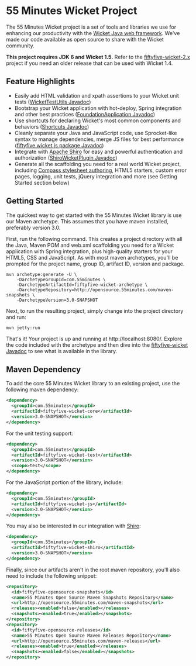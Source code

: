 # 55 Minutes Wicket Project

The 55 Minutes Wicket project is a set of tools and libraries we use for enhancing our productivity with the [Wicket Java web framework](http://wicket.apache.org/). We've made our code available as open source to share with the Wicket community.

**This project requires JDK 6 and Wicket 1.5.** Refer to the [fiftyfive-wicket-2.x](https://github.com/55minutes/fiftyfive-wicket-2.x) project if you need an older release that can be used with Wicket 1.4.

## Feature Highlights

* Easily add HTML validation and xpath assertions to your Wicket unit tests ([WicketTestUtils Javadoc](http://opensource.55minutes.com/apidocs/fiftyfive-wicket-all/3.0-SNAPSHOT/index.html?fiftyfive/wicket/test/WicketTestUtils.html))
* Bootstrap your Wicket application with hot-deploy, Spring integration and other best practices ([FoundationApplication Javadoc](http://opensource.55minutes.com/apidocs/fiftyfive-wicket-all/3.0-SNAPSHOT/index.html?fiftyfive/wicket/FoundationApplication.html))
* Use shortcuts for declaring Wicket's most common components and behaviors ([Shortcuts Javadoc](http://opensource.55minutes.com/apidocs/fiftyfive-wicket-all/3.0-SNAPSHOT/index.html?fiftyfive/wicket/util/Shortcuts.html))
* Cleanly separate your Java and JavaScript code, use Sprocket-like syntax to manage dependencies, merge JS files for best performance ([fiftyfive.wicket.js package Javadoc](http://opensource.55minutes.com/apidocs/fiftyfive-wicket-all/3.0-SNAPSHOT/index.html?fiftyfive/wicket/js/package-summary.html))
* Integrate with [Apache Shiro](http://shiro.apache.org) for easy and powerful authentication and authorization ([ShiroWicketPlugin Javadoc](http://opensource.55minutes.com/apidocs/fiftyfive-wicket-all/3.0-SNAPSHOT/index.html?fiftyfive/wicket/shiro/ShiroWicketPlugin.html))
* Generate all the scaffolding you need for a real world Wicket project, including [Compass stylesheet authoring](http://compass-style.org/), HTML5 starters, custom error pages, logging, unit tests, jQuery integration and more (see Getting Started section below)

## Getting Started

The quickest way to get started with the 55 Minutes Wicket library is use our Maven archetype. This assumes that you have maven installed, preferably version 3.0.

First, run the following command. This creates a project directory with all the Java, Maven POM and web.xml scaffolding you need for a Wicket application with Spring integration, plus high-quality starters for your HTML5, CSS and JavaScript. As with most maven archetypes, you'll be prompted for the project name, group ID, artifact ID, version and package.

    mvn archetype:generate -U \
        -DarchetypeGroupId=com.55minutes \
        -DarchetypeArtifactId=fiftyfive-wicket-archetype \
        -DarchetypeRepository=http://opensource.55minutes.com/maven-snapshots \
        -DarchetypeVersion=3.0-SNAPSHOT

Next, to run the resulting project, simply change into the project directory and run:

    mvn jetty:run

That's it! Your project is up and running at http://localhost:8080/. Explore the code included with the archetype and then dive into the [fiftyfive-wicket Javadoc](http://opensource.55minutes.com/apidocs/fiftyfive-wicket-all/3.0-SNAPSHOT/) to see what is available in the library.

## Maven Dependency

To add the core 55 Minutes Wicket library to an existing project, use the following maven dependency:

```xml
<dependency>
  <groupId>com.55minutes</groupId>
  <artifactId>fiftyfive-wicket-core</artifactId>
  <version>3.0-SNAPSHOT</version>
</dependency>
```

For the unit testing support:

```xml
<dependency>
  <groupId>com.55minutes</groupId>
  <artifactId>fiftyfive-wicket-test</artifactId>
  <version>3.0-SNAPSHOT</version>
  <scope>test</scope>
</dependency>
```

For the JavaScript portion of the library, include:

```xml
<dependency>
  <groupId>com.55minutes</groupId>
  <artifactId>fiftyfive-wicket-js</artifactId>
  <version>3.0-SNAPSHOT</version>
</dependency>
```

You may also be interested in our integration with [Shiro](http://shiro.apache.org):

```xml
<dependency>
  <groupId>com.55minutes</groupId>
  <artifactId>fiftyfive-wicket-shiro</artifactId>
  <version>3.0-SNAPSHOT</version>
</dependency>
```

Finally, since our artifacts aren't in the root maven repository, you'll also need to include the following snippet:

```xml
<repository>
  <id>fiftyfive-opensource-snapshots</id>
  <name>55 Minutes Open Source Maven Snapshots Repository</name>
  <url>http://opensource.55minutes.com/maven-snapshots</url>
  <releases><enabled>false</enabled></releases>
  <snapshots><enabled>true</enabled></snapshots>
</repository>
<repository>
  <id>fiftyfive-opensource-releases</id>
  <name>55 Minutes Open Source Maven Releases Repository</name>
  <url>http://opensource.55minutes.com/maven-releases</url>
  <releases><enabled>true</enabled></releases>
  <snapshots><enabled>false</enabled></snapshots>
</repository>
```
